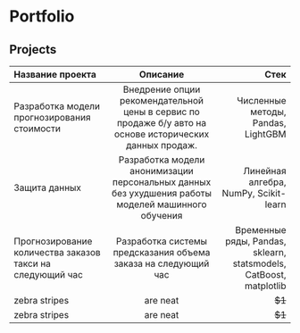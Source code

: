 # Portfolio
## Projects
| Название проекта  | Описание  | Стек |
|:------------- |:---------------:| -------------:|
| Разработка модели прогнозирования стоимости| Внедрение опции рекомендательной цены в сервис по продаже б/у авто на основе исторических данных продаж.| Численные методы, Pandas, LightGBM |
| Защита данных     | Разработка модели анонимизации персональных данных без ухудшения работы моделей машинного обучения |         Линейная алгебра, NumPy, Scikit-learn   |
|Прогнозирование количества заказов такси на следующий час|Разработка системы предсказания объема заказа на следующий час |       Временные ряды, Pandas, sklearn, statsmodels, CatBoost, matplotlib|
| zebra stripes | are neat        |        ~~$1~~ |
| zebra stripes | are neat        |        ~~$1~~ |

